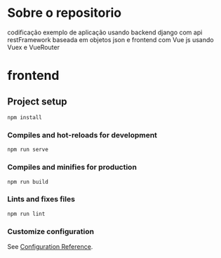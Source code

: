 # Sobre o repositorio 

codificação exemplo de aplicação usando backend django com api restFramework baseada em objetos json e frontend com Vue js usando Vuex e VueRouter


# frontend

## Project setup
```
npm install
```

### Compiles and hot-reloads for development
```
npm run serve
```

### Compiles and minifies for production
```
npm run build
```

### Lints and fixes files
```
npm run lint
```

### Customize configuration
See [Configuration Reference](https://cli.vuejs.org/config/).
